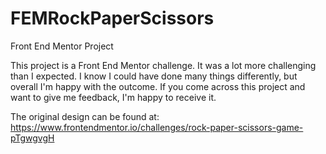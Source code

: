 # FEMRockPaperScissors
Front End Mentor Project

This project is a Front End Mentor challenge. 
It was a lot more challenging than I expected. 
I know I could have done many things differently,
but overall I'm happy with the outcome.
If you come across this project and want to give me feedback,
I'm happy to receive it.

The original design can be found at:
https://www.frontendmentor.io/challenges/rock-paper-scissors-game-pTgwgvgH
